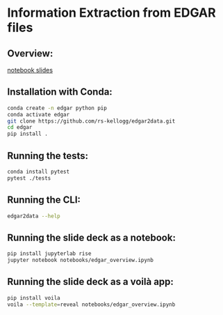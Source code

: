 # Information Extraction from EDGAR files

## Overview: 

[notebook slides](https://nbviewer.jupyter.org/format/slides/github/rs-kellogg/edgar2data/blob/main/notebooks/edgar_overview.ipynb)

## Installation with Conda:

```bash
conda create -n edgar python pip
conda activate edgar
git clone https://github.com/rs-kellogg/edgar2data.git
cd edgar
pip install .
```

## Running the tests:

```bash
conda install pytest
pytest ./tests
```

## Running the CLI:

```bash
edgar2data --help
```

## Running the slide deck as a notebook:
```bash
pip install jupyterlab rise
jupyter notebook notebooks/edgar_overview.ipynb
```

## Running the slide deck as a voilà app:
```bash
pip install voila
voila --template=reveal notebooks/edgar_overview.ipynb
```

